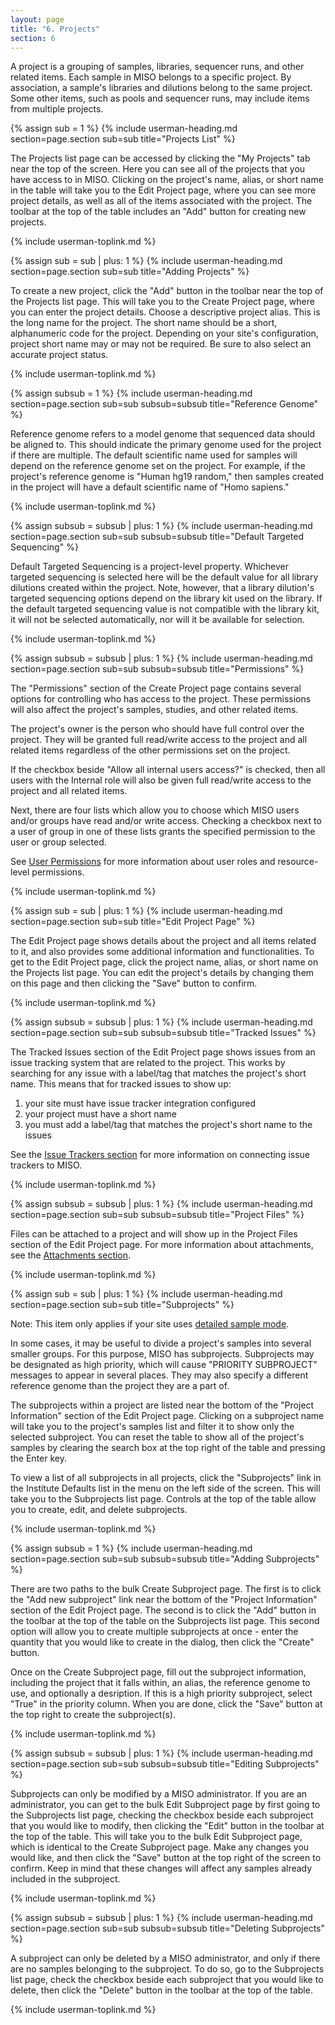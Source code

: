 ```yaml
---
layout: page
title: "6. Projects"
section: 6
---
```



A project is a grouping of samples, libraries, sequencer runs, and other related items. Each sample in MISO belongs to
a specific project. By association, a sample's libraries and dilutions belong to the same project. Some other items,
such as pools and sequencer runs, may include items from multiple projects.



{% assign sub = 1 %}
{% include userman-heading.md section=page.section sub=sub title="Projects List" %}

The Projects list page can be accessed by clicking the "My Projects" tab near the top of the screen. Here you can see
all of the projects that you have access to in MISO. Clicking on the project's name, alias, or short name in the table
will take you to the Edit Project page, where you can see more project details, as well as all of the items associated
with the project. The toolbar at the top of the table includes an "Add" button for creating new projects.

{% include userman-toplink.md %}



{% assign sub = sub | plus: 1 %}
{% include userman-heading.md section=page.section sub=sub title="Adding Projects" %}

To create a new project, click the "Add" button in the toolbar near the top of the Projects list page. This will take
you to the Create Project page, where you can enter the project details. Choose a descriptive project alias. This is
the long name for the project. The short name should be a short, alphanumeric code for the project. Depending on your
site's configuration, project short name may or may not be required. Be sure to also select an accurate project status.

{% include userman-toplink.md %}



{% assign subsub = 1 %}
{% include userman-heading.md section=page.section sub=sub subsub=subsub title="Reference Genome" %}

Reference genome refers to a model genome that sequenced data should be aligned to. This should indicate the primary
genome used for the project if there are multiple. The default scientific name used for samples will depend on the
reference genome set on the project. For example, if the project's reference genome is "Human hg19 random," then
samples created in the project will have a default scientific name of "Homo sapiens."

{% include userman-toplink.md %}



{% assign subsub = subsub | plus: 1 %}
{% include userman-heading.md section=page.section sub=sub subsub=subsub title="Default Targeted Sequencing" %}

Default Targeted Sequencing is a project-level property. Whichever targeted sequencing is selected here will be the
default value for all library dilutions created within the project. Note, however, that a library dilution's targeted
sequencing options depend on the library kit used on the library. If the default targeted sequencing value is not
compatible with the library kit, it will not be selected automatically, nor will it be available for selection.

{% include userman-toplink.md %}



{% assign subsub = subsub | plus: 1 %}
{% include userman-heading.md section=page.section sub=sub subsub=subsub title="Permissions" %}

The "Permissions" section of the Create Project page contains several options for controlling who has access to the
project. These permissions will also affect the project's samples, studies, and other related items.

The project's owner is the person who should have full control over the project. They will be granted full read/write
access to the project and all related items regardless of the other permissions set on the project.

If the checkbox beside "Allow all internal users access?" is checked, then all users with the Internal role will also
be given full read/write access to the project and all related items.

Next, there are four lists which allow you to choose which MISO users and/or groups have read and/or write access.
Checking a checkbox next to a user of group in one of these lists grants the specified permission to the user or group
selected.

See [User Permissions](users_and_groups.html#user_permissions) for more information about user roles and resource-level
permissions.

{% include userman-toplink.md %}



{% assign sub = sub | plus: 1 %}
{% include userman-heading.md section=page.section sub=sub title="Edit Project Page" %}

The Edit Project page shows details about the project and all items related to it, and also provides some additional
information and functionalities. To get to the Edit Project page, click the project name, alias, or short name on the
Projects list page. You can edit the project's details by changing them on this page and then clicking the "Save"
button to confirm.

{% include userman-toplink.md %}


{% assign subsub = subsub | plus: 1 %}
{% include userman-heading.md section=page.section sub=sub subsub=subsub title="Tracked Issues" %}

The Tracked Issues section of the Edit Project page shows issues from an issue tracking system that are related to the
project. This works by searching for any issue with a label/tag that matches the project's short name. This means that
for tracked issues to show up:

1. your site must have issue tracker integration configured
1. your project must have a short name
1. you must add a label/tag that matches the project's short name to the issues

See the [Issue Trackers section](site_configuration.html#issue_trackers) for more information on connecting issue
trackers to MISO.

{% include userman-toplink.md %}



{% assign subsub = subsub | plus: 1 %}
{% include userman-heading.md section=page.section sub=sub subsub=subsub title="Project Files" %}

Files can be attached to a project and will show up in the Project Files section of the Edit Project page. For more
information about attachments, see the [Attachments section](attachments.html).

{% include userman-toplink.md %}



{% assign sub = sub | plus: 1 %}
{% include userman-heading.md section=page.section sub=sub title="Subprojects" %}

Note: This item only applies if your site uses [detailed sample mode](site_configuration.html#detailed_sample_mode).

In some cases, it may be useful to divide a project's samples into several smaller groups. For this purpose, MISO has
subprojects. Subprojects may be designated as high priority, which will cause "PRIORITY SUBPROJECT" messages to appear
in several places. They may also specify a different reference genome than the project they are a part of.

The subprojects within a project are listed near the bottom of the "Project Information" section of the Edit Project
page. Clicking on a subproject name will take you to the project's samples list and filter it to show only the selected
subproject. You can reset the table to show all of the project's samples by clearing the search box at the top right of
the table and pressing the Enter key.

To view a list of all subprojects in all projects, click the "Subprojects" link in the Institute Defaults list in the
menu on the left side of the screen. This will take you to the Subprojects list page. Controls at the top of the table
allow you to create, edit, and delete subprojects.

{% include userman-toplink.md %}



{% assign subsub = 1 %}
{% include userman-heading.md section=page.section sub=sub subsub=subsub title="Adding Subprojects" %}

There are two paths to the bulk Create Subproject page. The first is to click the "Add new subproject" link near the
bottom of the "Project Information" section of the Edit Project page. The second is to click the "Add" button in the
toolbar at the top of the table on the Subprojects list page. This second option will allow you to create multiple
subprojects at once - enter the quantity that you would like to create in the dialog, then click the "Create" button.

Once on the Create Subproject page, fill out the subproject information, including the project that it falls within,
an alias, the reference genome to use, and optionally a desription. If this is a high priority subproject, select
"True" in the priority column. When you are done, click the "Save" button at the top right to create the subproject(s).

{% include userman-toplink.md %}



{% assign subsub = subsub | plus: 1 %}
{% include userman-heading.md section=page.section sub=sub subsub=subsub title="Editing Subprojects" %}

Subprojects can only be modified by a MISO administrator. If you are an administrator, you can get to the bulk Edit
Subproject page by first going to the Subprojects list page, checking the checkbox beside each subproject that you
would like to modify, then clicking the "Edit" button in the toolbar at the top of the table. This will take you to the
bulk Edit Subproject page, which is identical to the Create Subproject page. Make any changes you would like, and then
click the "Save" button at the top right of the screen to confirm. Keep in mind that these changes will affect any
samples already included in the subproject.

{% include userman-toplink.md %}



{% assign subsub = subsub | plus: 1 %}
{% include userman-heading.md section=page.section sub=sub subsub=subsub title="Deleting Subprojects" %}

A subproject can only be deleted by a MISO administrator, and only if there are no samples belonging to the subproject.
To do so, go to the Subprojects list page, check the checkbox beside each subproject that you would like to delete,
then click the "Delete" button in the toolbar at the top of the table.

{% include userman-toplink.md %}


